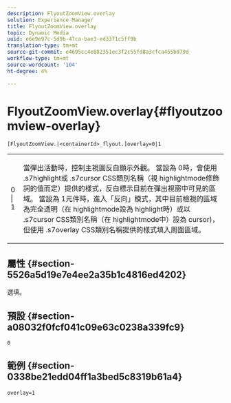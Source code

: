 ```yaml
---
description: FlyoutZoomView.overlay
solution: Experience Manager
title: FlyoutZoomView.overlay
topic: Dynamic Media
uuid: e6e9e97c-5d9b-47ca-bae3-ed3371c5ff9b
translation-type: tm+mt
source-git-commit: e4695cc4e882351ec3f2c55fd8a3cfca455bd79d
workflow-type: tm+mt
source-wordcount: '104'
ht-degree: 4%

---
```



# FlyoutZoomView.overlay{#flyoutzoomview-overlay}

`[FlyoutZoomView.|<containerId>_flyout.]overlay=0|1`

<table id="table_D052090D052D4273B37872C0C7E09E4B"> 
 <tbody> 
  <tr> 
   <td colname="col1"> <p><span class="codeph"> 0 | 1</span> </p> </td> 
   <td colname="col2"> <p> 當彈出活動時，控制主視圖反白顯示外觀。 當設為<span class="codeph"> 0</span>時，會使用<span class="codeph"> .s7highlight</span>或<span class="codeph"> .s7cursor</span> CSS類別名稱（視<span class="codeph"> highlightmode</span>修飾詞的值而定）提供的樣式，反白標示目前在彈出視窗中可見的區域。 當設為<span class="codeph"> 1</span>元件時，進入「反向」模式，其中目前檢視的區域為完全透明（在<span class="codeph"> highlightmode</span>設為<span class="codeph"> highlight</span>時）或以<span class="codeph"> .s7cursor</span> CSS類別名稱（在<span class="codeph"> highlightmode</span>中）設為<span class="codeph"> cursor</span>)，但使用<span class="codeph"> .s7overlay</span> CSS類別名稱提供的樣式填入周圍區域。 </p> </td> 
  </tr> 
 </tbody> 
</table>

## 屬性 {#section-5526a5d19e7e4ee2a35b1c4816ed4202}

選填。

## 預設 {#section-a08032f0fcf041c09e63c0238a339fc9}

`0`

## 範例 {#section-0338be21edd04ff1a3bed5c8319b61a4}

`overlay=1`
